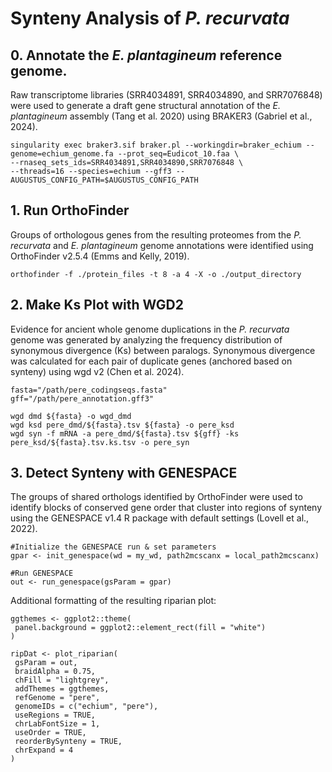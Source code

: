 # Synteny Analysis of <i>P. recurvata</i>
## 0. Annotate the <i>E. plantagineum</i> reference genome.
Raw transcriptome libraries (SRR4034891, SRR4034890, and SRR7076848) were used to generate a draft gene structural annotation of the <i>E. plantagineum</i> assembly (Tang et al. 2020) using BRAKER3 (Gabriel et al., 2024).
```
singularity exec braker3.sif braker.pl --workingdir=braker_echium --genome=echium_genome.fa --prot_seq=Eudicot_10.faa \
--rnaseq_sets_ids=SRR4034891,SRR4034890,SRR7076848 \
--threads=16 --species=echium --gff3 --AUGUSTUS_CONFIG_PATH=$AUGUSTUS_CONFIG_PATH
```

## 1. Run OrthoFinder
Groups of orthologous genes from the resulting proteomes from the <i>P. recurvata</i> and <i>E. plantagineum</i> genome annotations were identified using OrthoFinder v2.5.4 (Emms and Kelly, 2019).
```
orthofinder -f ./protein_files -t 8 -a 4 -X -o ./output_directory
```
## 2. Make Ks Plot with WGD2
 Evidence for ancient whole genome duplications in the <i>P. recurvata</i> genome was generated by analyzing the frequency distribution of synonymous divergence (Ks) between paralogs. 
 Synonymous divergence was calculated for each pair of duplicate genes (anchored based on synteny) using wgd v2 (Chen et al. 2024).
```
fasta="/path/pere_codingseqs.fasta"
gff="/path/pere_annotation.gff3"

wgd dmd ${fasta} -o wgd_dmd
wgd ksd pere_dmd/${fasta}.tsv ${fasta} -o pere_ksd
wgd syn -f mRNA -a pere_dmd/${fasta}.tsv ${gff} -ks pere_ksd/${fasta}.tsv.ks.tsv -o pere_syn
```
## 3. Detect Synteny with GENESPACE
The groups of shared orthologs identified by OrthoFinder were used to identify blocks of conserved gene order that cluster into regions of synteny using the GENESPACE v1.4 R package with default settings (Lovell et al., 2022). 
```
#Initialize the GENESPACE run & set parameters
gpar <- init_genespace(wd = my_wd, path2mcscanx = local_path2mcscanx)

#Run GENESPACE
out <- run_genespace(gsParam = gpar)
```
Additional formatting of the resulting riparian plot:
```
ggthemes <- ggplot2::theme(
 panel.background = ggplot2::element_rect(fill = "white")
)

ripDat <- plot_riparian(
 gsParam = out,
 braidAlpha = 0.75,
 chFill = "lightgrey",
 addThemes = ggthemes,
 refGenome = "pere",
 genomeIDs = c("echium", "pere"),
 useRegions = TRUE,
 chrLabFontSize = 1,
 useOrder = TRUE,
 reorderBySynteny = TRUE,
 chrExpand = 4
)
```
